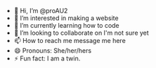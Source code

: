 - 👋 Hi, I’m @proAU2
- 👀 I’m interested in making a website
- 🌱 I’m currently learning how to code
- 💞️ I’m looking to collaborate on I'm not sure yet
- 📫 How to reach me message me here
- 😄 Pronouns: She/her/hers
- ⚡ Fun fact: I am a twin.

<!---
proAU2/proAU2 is a ✨ special ✨ repository because its `README.md` (this file) appears on your GitHub profile.
You can click the Preview link to take a look at your changes.
--->
